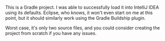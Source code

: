 This is a Gradle project. I was able to successfully load it into IntelliJ IDEA using its defaults. Eclipse, who knows, it won't even start on me at this point, but it should similarly work using the Gradle Buildship plugin.

Worst case, it's only two source files, and you could consider creating the project from scratch if you have any issues.
